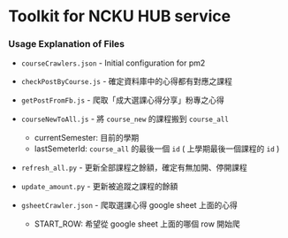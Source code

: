 # Toolkit for NCKU HUB service

### Usage Explanation of Files

* `courseCrawlers.json` - Initial configuration for pm2

* `checkPostByCourse.js` - 確定資料庫中的心得都有對應之課程
* `getPostFromFb.js` - 爬取「成大選課心得分享」粉專之心得
* `courseNewToAll.js` - 將 `course_new` 的課程搬到 `course_all`
    * currentSemester: 目前的學期
    * lastSemeterId: `course_all` 的最後一個 `id` ( 上學期最後一個課程的 `id` )
* `refresh_all.py` - 更新全部課程之餘額，確定有無加開、停開課程
* `update_amount.py` - 更新被追蹤之課程的餘額
* `gsheetCrawler.json` - 爬取選課心得 google sheet 上面的心得
    * START_ROW: 希望從 google sheet 上面的哪個 row 開始爬
